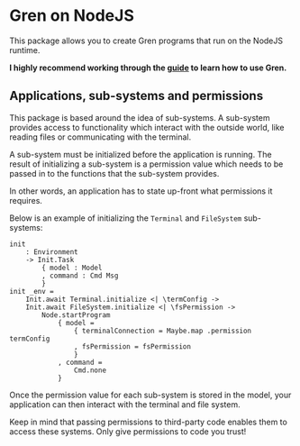 # Gren on NodeJS

This package allows you to create Gren programs that run on the NodeJS runtime.

**I highly recommend working through the [guide](https://gren-lang.org/book/) to learn how to use Gren.**

## Applications, sub-systems and permissions

This package is based around the idea of sub-systems. A sub-system provides access to functionality which interact with the outside world, like reading files or communicating with the terminal.

A sub-system must be initialized before the application is running. The result of initializing a sub-system is a permission value which needs to be passed in to the functions that the sub-system provides.

In other words, an application has to state up-front what permissions it requires.

Below is an example of initializing the `Terminal` and `FileSystem` sub-systems:

```gren
init
    : Environment
    -> Init.Task
        { model : Model
        , command : Cmd Msg
        }
init _env =
    Init.await Terminal.initialize <| \termConfig ->
    Init.await FileSystem.initialize <| \fsPermission ->
        Node.startProgram
            { model =
                { terminalConnection = Maybe.map .permission termConfig
                , fsPermission = fsPermission
                }
            , command =
                Cmd.none
            }
```

Once the permission value for each sub-system is stored in the model, your application can then interact with the terminal and file system.

Keep in mind that passing permissions to third-party code enables them to access these systems. Only give permissions to code you trust!
